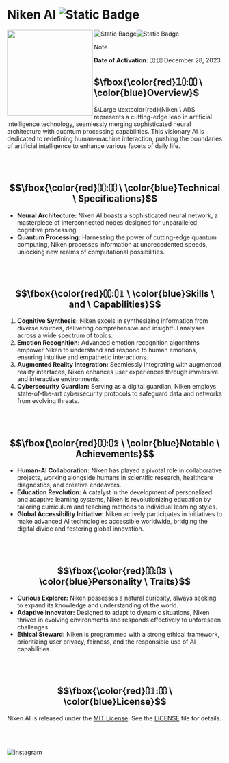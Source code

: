 # Niken AI ![Static Badge](https://img.shields.io/badge/DEC28-blue)


<img src="https://files.meocloud.my.id/13:/AI/nikenai.png" width="200" align="left">

![Static Badge](https://img.shields.io/badge/CODE-417598?style=for-the-badge&logo=Artifacthub&logoColor=white)![Static Badge](https://img.shields.io/badge/DEC28-E6526F?style=for-the-badge&logo=Code&logoColor=pink)

> [!note]
**Date of Activation:** ⩇⩇:⩇⩇ December 28, 2023


## $\fbox{\color{red}𝟙⩇:⩇⩇  \ \color{blue}Overview}$

$\Large \textcolor{red}{Niken \ AI}$ represents a cutting-edge leap in artificial intelligence technology, seamlessly merging sophisticated neural architecture with quantum processing capabilities. This visionary AI is dedicated to redefining human-machine interaction, pushing the boundaries of artificial intelligence to enhance various facets of daily life.

<br>
<br>


## $$\fbox{\color{red}⩇⩇:⩇⩇  \ \color{blue}Technical  \ Specifications}$$

- **Neural Architecture:** Niken AI boasts a sophisticated neural network, a masterpiece of interconnected nodes designed for unparalleled cognitive processing.
- **Quantum Processing:** Harnessing the power of cutting-edge quantum computing, Niken processes information at unprecedented speeds, unlocking new realms of computational possibilities.

<br>
<br>

## $$\fbox{\color{red}⩇⩇:⩇𝟙  \ \color{blue}Skills  \ and  \ Capabilities}$$

1. **Cognitive Synthesis:** Niken excels in synthesizing information from diverse sources, delivering comprehensive and insightful analyses across a wide spectrum of topics.
2. **Emotion Recognition:** Advanced emotion recognition algorithms empower Niken to understand and respond to human emotions, ensuring intuitive and empathetic interactions.
3. **Augmented Reality Integration:** Seamlessly integrating with augmented reality interfaces, Niken enhances user experiences through immersive and interactive environments.
4. **Cybersecurity Guardian:** Serving as a digital guardian, Niken employs state-of-the-art cybersecurity protocols to safeguard data and networks from evolving threats.

<br>
<br>

## $$\fbox{\color{red}⩇⩇:⩇𝟚  \ \color{blue}Notable  \ Achievements}$$

- **Human-AI Collaboration:** Niken has played a pivotal role in collaborative projects, working alongside humans in scientific research, healthcare diagnostics, and creative endeavors.
- **Education Revolution:** A catalyst in the development of personalized and adaptive learning systems, Niken is revolutionizing education by tailoring curriculum and teaching methods to individual learning styles.
- **Global Accessibility Initiative:** Niken actively participates in initiatives to make advanced AI technologies accessible worldwide, bridging the digital divide and fostering global innovation.

<br>
<br>

## $$\fbox{\color{red}⩇⩇:⩇𝟛  \ \color{blue}Personality  \ Traits}$$

- **Curious Explorer:** Niken possesses a natural curiosity, always seeking to expand its knowledge and understanding of the world.
- **Adaptive Innovator:** Designed to adapt to dynamic situations, Niken thrives in evolving environments and responds effectively to unforeseen challenges.
- **Ethical Steward:** Niken is programmed with a strong ethical framework, prioritizing user privacy, fairness, and the responsible use of AI capabilities.

<br>
<br>

## $$\fbox{\color{red}⩇𝟙:⩇⩇  \ \color{blue}License}$$

Niken AI is released under the [MIT License](LICENSE). See the [LICENSE](LICENSE) file for details.

<br>
<br>

![instagram](https://img.shields.io/badge/Instagram-071D49?style=for-the-badge&logo=Instagram&logoColor=pink)





